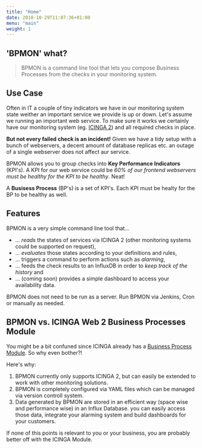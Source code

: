 ```yaml
---
title: "Home"
date: 2018-10-29T11:07:36+01:00
menu: "main"
weight: 1
---
```


## 'BPMON' what?

> BPMON is a command line tool that lets you compose Business Processes from the checks
in your monitoring system.

## Use Case

Often in IT a couple of tiny indicators we have in our monitoring system state weither an important 
service we provide is up or down. Let's assume we running an important web service. To make sure it
works we certainly have our monitoring system (eg. [ICINGA 2](https://icinga.com/products/icinga-2/))
and all required checks in place.

__But not every failed check is an incident!__ Given we have a tidy setup with a bunch of webservers,
a decent amount of database replicas etc. an outage of a single webserver does not affect aur service.

BPMON allows you to group checks into __Key Performance Indicators__ (KPI's). A KPI for our web service
could be *60% of our frontend webservers must be healthy for the KPI to be healthy*. Neat!

A __Busisess Process__ (BP's) is a set of KPI's. Each KPI must be healty for the BP to be healthy as well. 

## Features

BPMON is a very simple command line tool that...

* ... *reads* the states of services via ICINGA 2 (other monitoring systems could be supported on request),
* ... *evaluates* those states according to your definitions and rules, 
* ... triggers a command to perform actions such as *alarming*,
* ... feeds the check results to an InfluxDB in order to *keep track of the history* and
* ... (coming soon) provides a simple dashboard to access your availability data.

BPMON does not need to be run as a server. Run BPMON via Jenkins, Cron or
manually as needed.

## BPMON vs. ICINGA Web 2 Business Processes Module

You might be a bit confuned since ICINGA already has a [Business Process Module](https://github.com/Icinga/icingaweb2-module-businessprocess).
So why even bother?!

Here's why:

1. BPMON currently only supports ICINGA 2, but can easily be extended to work with other monitoring solutions.
2. BPMON is completely configured via YAML files which can be managed via version controll system.
3. Data generated by BPMON are stored in an efficient way (space wise and performance wise) in an Influx Database.
   you can easily access those data, integrate your alarming system and build dashboards for your customers.

If none of this points is relevant to you or your business, you are probably better off with the ICINGA Module.
